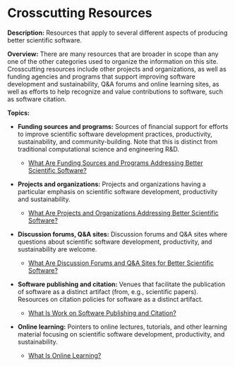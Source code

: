 # Crosscutting Resources

**Description:**  Resources that apply to several different aspects of producing better scientific software.

**Overview:** There are many resources that are broader in scope than any one of the other categories used to organize the information on this site.  Crosscutting resources include other projects and organizations, as well as funding agencies and programs that support improving software development and sustainability, Q&A forums and online learning sites, as well as efforts to help recognize and value contributions to software, such as software citation.

**Topics:**

- **Funding sources and programs:**
Sources of financial support for efforts to improve scientific software development practices, productivity, sustainability, and community-building. Note that this is distinct from traditional computational science and engineering R&D.

    - [What Are Funding Sources and Programs Addressing Better Scientific Software?](Topics/WhatAreFundingSourcesAndProgramsAddressingBetterScientificSw.md)

- **Projects and organizations:**
Projects and organizations having a particular emphasis on scientific software development, productivity and sustainability.

    - [What Are Projects and Organizations Addressing Better Scientific Software?](Topics/WhatAreProjectsAndOrganizationsAddressingBetterScientificSw.md)

- **Discussion forums, Q&A sites:**
Discussion forums and Q&A sites where questions about scientific software development, productivity, and sustainability are welcome.

    - [What Are Discussion Forums and Q&A Sites for Better Scientific Software?](Topics/WhatAreDisussionForumsAndQASitesForBetterScientificSw.md)

- **Software publishing and citation:**
Venues that facilitate the publication of software as a distinct artifact (from, e.g., scientific papers). Resources on citation policies for software as a distinct artifact.

    - [What Is Work on Software Publishing and Citation?](Topics/WhatIsWorkOnSwPublishingAndCitation.md)

- **Online learning:**
Pointers to online lectures, tutorials, and other learning material focusing on scientific software development, productivity, and sustainability.

    - [What Is Online Learning?](Topics/WhatIsOnlineLearning.md)
